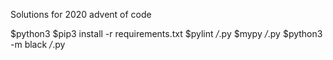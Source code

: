 Solutions for 2020 advent of code

$python3
$pip3 install -r requirements.txt
$pylint */*.py
$mypy */*.py
$python3 -m black */*.py
